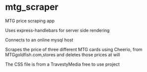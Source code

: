 # mtg_scraper
 MTG price scraping app
 
 Uses express-handlebars for server side rendering
 
 Connects to an online mysql host
 
 Scrapes the price of three different MTG cards using Cheerio, from MTGgoldfish.com,stores and deletes those prices at will
 
 The CSS file is from a TravestyMedia free to use project
